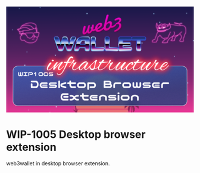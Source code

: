 ![image](../images/1005.png)

# WIP-1005 Desktop browser extension

web3wallet in desktop browser extension. 